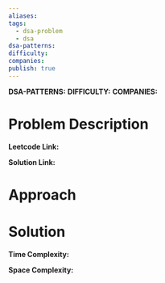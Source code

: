 ```yaml
---
aliases: 
tags:
  - dsa-problem
  - dsa
dsa-patterns: 
difficulty: 
companies: 
publish: true
---
```


**DSA-PATTERNS:**
**DIFFICULTY:**
**COMPANIES:**

# Problem Description

**Leetcode Link:**

**Solution Link:** 


# Approach


# Solution 

**Time Complexity:**

**Space Complexity:**

```python

```